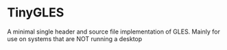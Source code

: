 # TinyGLES
A minimal single header and source file implementation of GLES. Mainly for use on systems that are NOT running a desktop

